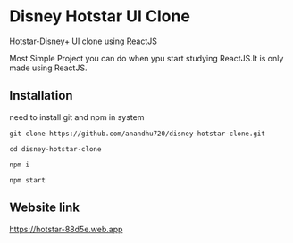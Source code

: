 # Disney Hotstar UI Clone

Hotstar-Disney+ UI clone using ReactJS

Most Simple Project you can do when ypu start studying ReactJS.It is only made using ReactJS.

## Installation

need to install git and npm in system

```
git clone https://github.com/anandhu720/disney-hotstar-clone.git

cd disney-hotstar-clone

npm i

npm start

```

## Website link

https://hotstar-88d5e.web.app

